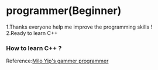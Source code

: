 # programmer(Beginner)</br>
 1.Thanks everyone help me improve the programming skills ! </br>
 2.Ready to learn C++ </br>
### How to learn C++ ? </br>
Reference:<a href="https://github.com/miloyip/game-programmer" target="_blank">Milo Yip's gammer programmer</a>
